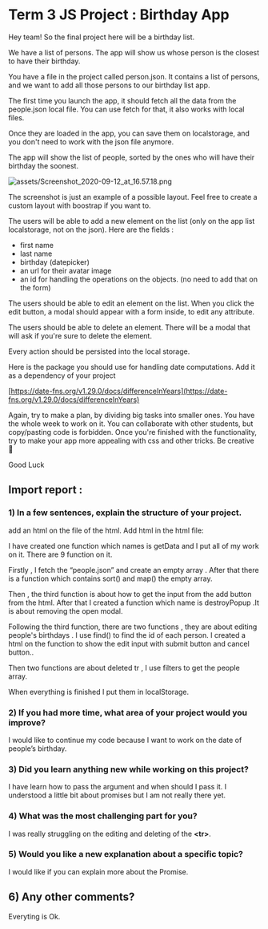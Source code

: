 # Term 3 JS Project : Birthday App

Hey team! So the final project here will be a birthday list.

We have a list of persons. The app will show us whose person is the closest to have their birthday.

You have a file in the project called person.json. It contains a list of persons, and we want to add all those persons to our birthday list app.

The first time you launch the app, it should fetch all the data from the people.json local file. You can use fetch for that, it also works with local files.

Once they are loaded in the app, you can save them on localstorage, and you don't need to work with the json file anymore.

The app will show the list of people, sorted by the ones who will have their birthday the soonest.

![assets/Screenshot_2020-09-12_at_16.57.18.png](assets/Screenshot_2020-09-12_at_16.57.18.png)

The screenshot is just an example of a possible layout. Feel free to create a custom layout with boostrap if you want to.

The users will be able to add a new element on the list (only on the app list localstorage, not on the json). Here are the fields :

-   first name
-   last name
-   birthday (datepicker)
-   an url for their avatar image
-   an id for handling the operations on the objects. (no need to add that on the form)

The users should be able to edit an element on the list. When you click the edit button, a modal should appear with a form inside, to edit any attribute.

The users should be able to delete an element. There will be a modal that will ask if you're sure to delete the element.

Every action should be persisted into the local storage.

Here is the package you should use for handling date computations. Add it as a dependency of your project

[https://date-fns.org/v1.29.0/docs/differenceInYears](https://date-fns.org/v1.29.0/docs/differenceInYears)

Again, try to make a plan, by dividing big tasks into smaller ones.
You have the whole week to work on it. You can collaborate with other students, but copy/pasting code is forbidden.
Once you're finished with the functionality, try to make your app more appealing with css and other tricks.
Be creative 🎨

Good Luck


## Import report :
### 1) In a few sentences, explain the structure of your project.
add an html on the file of the html.
Add  html in the html file:

 I have created one function which names is getData and I put all of my work on it. There  are 
9 function on it. 

Firstly , I fetch the “people.json” and create an  empty array . After that there is a function which contains sort() and map() the empty array. 

Then ,  the third function is about how to get the input from the add button  from the html.
After that I created a function which name is destroyPopup .It is about removing the open modal. 

Following the third function, there are two functions , they are about editing people's birthdays . I use find() to find the id of each person. I created a html on the function to show the edit input with submit button and cancel button.. 

Then two functions are about deleted tr , I use filters to get the people array. 

When everything is finished I put them in localStorage.

### 2) If you had more time, what area of your project would you improve?
I would like to continue my code because I want to work on the date of people’s birthday.

### 3) Did you learn anything new while working on this project?
 I have learn how to pass the argument and when should I pass it.
 I understood a little bit about promises but I am not really there yet.
 
### 4) What was the most challenging part for you?

 I was really struggling on the editing and deleting of the **<****tr****>**.

### 5) Would you like a new explanation about a specific topic?
 
I would like if you can explain more about the Promise.

## 6) Any other comments?
Everyting is Ok.



